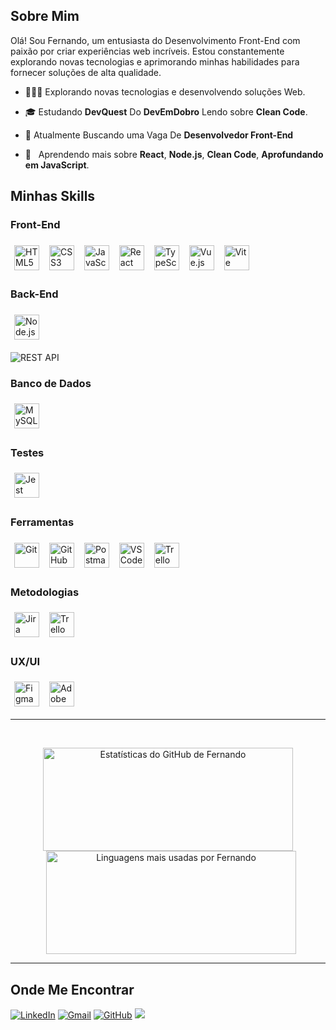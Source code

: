 <h2>Sobre Mim</h2>

Olá! Sou Fernando, um entusiasta do Desenvolvimento Front-End com paixão por criar experiências web incríveis. Estou constantemente explorando novas tecnologias e aprimorando minhas habilidades para fornecer soluções de alta qualidade.

- 👨🏻‍💻 Explorando novas tecnologias e desenvolvendo soluções Web.

- 🎓 Estudando **DevQuest** Do **DevEmDobro** Lendo sobre **Clean Code**.

- 💼 Atualmente Buscando uma Vaga De **Desenvolvedor Front-End**

- 🌱 &nbsp; Aprendendo mais sobre **React**, **Node.js**, **Clean Code**, **Aprofundando em JavaScript**.

<h2>Minhas Skills</h2>

<h3>Front-End</h3>
<div align="left">
  <img alt="HTML5" title="HTML5" width="40" height="40" style="margin:6px" src="https://cdn.jsdelivr.net/gh/devicons/devicon/icons/html5/html5-original.svg" />
  <img alt="CSS3" title="CSS3" width="40" height="40" style="margin:6px" src="https://cdn.jsdelivr.net/gh/devicons/devicon/icons/css3/css3-original.svg" />
  <img alt="JavaScript" title="JavaScript" width="40" height="40" style="margin:6px" src="https://cdn.jsdelivr.net/gh/devicons/devicon/icons/javascript/javascript-original.svg" />
  <img alt="React" title="React" width="40" height="40" style="margin:6px" src="https://cdn.jsdelivr.net/gh/devicons/devicon/icons/react/react-original.svg" />
  <img alt="TypeScript" title="TypeScript" width="40" height="40" style="margin:6px" src="https://cdn.jsdelivr.net/gh/devicons/devicon@latest/icons/typescript/typescript-original.svg" />
  <img alt="Vue.js" title="Vue.js" width="40" height="40" style="margin:6px" src="https://cdn.jsdelivr.net/gh/devicons/devicon@latest/icons/vuejs/vuejs-original.svg" />
  <img alt="Vite" title="Vite" width="40" height="40" style="margin:6px" src="https://cdn.jsdelivr.net/gh/devicons/devicon@latest/icons/vitejs/vitejs-original.svg" />
</div>

<h3>Back-End</h3>
<div align="left">
  <img alt="Node.js" title="Node.js" width="40" height="40" style="margin:6px" src="https://cdn.jsdelivr.net/gh/devicons/devicon/icons/nodejs/nodejs-original.svg" />
</div>

![REST API](https://img.shields.io/badge/REST%20API-333333?style=flat)

<h3>Banco de Dados</h3>
<div align="left">
  <img alt="MySQL" title="MySQL" width="40" height="40" style="margin:6px" src="https://cdn.jsdelivr.net/gh/devicons/devicon/icons/mysql/mysql-original.svg" />
</div>

<h3>Testes</h3>
<div align="left">
  <img alt="Jest" title="Jest" width="40" height="40" style="margin:6px" src="https://cdn.jsdelivr.net/gh/devicons/devicon/icons/jest/jest-plain.svg" />
</div>

<h3>Ferramentas</h3>
<div align="left">
  <img alt="Git" title="Git" width="40" height="40" style="margin:6px" src="https://cdn.jsdelivr.net/gh/devicons/devicon/icons/git/git-original.svg" />
  <img alt="GitHub" title="GitHub" width="40" height="40" style="margin:6px" src="https://cdn.jsdelivr.net/gh/devicons/devicon/icons/github/github-original.svg" />
  <img alt="Postman" title="Postman" width="40" height="40" style="margin:6px" src="https://cdn.jsdelivr.net/gh/devicons/devicon/icons/postman/postman-original.svg" />
  <img alt="VS Code" title="Visual Studio Code" width="40" height="40" style="margin:6px" src="https://cdn.jsdelivr.net/gh/devicons/devicon/icons/vscode/vscode-original.svg" />
  <img alt="Trello" title="Trello" width="40" height="40" style="margin:6px" src="https://cdn.jsdelivr.net/gh/devicons/devicon/icons/trello/trello-plain.svg" />
</div>

<h3>Metodologias</h3>
<div align="left">
  <img alt="Jira" title="Jira (Scrum)" width="40" height="40" style="margin:6px" src="https://cdn.jsdelivr.net/gh/devicons/devicon@latest/icons/jira/jira-original.svg" />
  <img alt="Trello" title="Trello (Kanban)" width="40" height="40" style="margin:6px" src="https://cdn.jsdelivr.net/gh/devicons/devicon@latest/icons/trello/trello-plain.svg" />
</div>

<h3>UX/UI</h3>
<div align="left">
  <img alt="Figma" title="Figma" width="40" height="40" style="margin:6px" src="https://cdn.jsdelivr.net/gh/devicons/devicon@latest/icons/figma/figma-original.svg" />
  <img alt="Adobe XD" title="Adobe XD" width="40" height="40" style="margin:6px" src="https://cdn.jsdelivr.net/gh/devicons/devicon@latest/icons/xd/xd-plain.svg" />
</div>

---

<br/>

<p align="center">
  <img src="https://github-readme-stats.vercel.app/api?username=TI-nando&theme=dracula&show_icons=true" alt="Estatísticas do GitHub de Fernando" width="400" height="165" />
  <img src="https://github-readme-stats.vercel.app/api/top-langs/?username=TI-nando&theme=dracula&layout=compact" alt="Linguagens mais usadas por Fernando" width="400" height="165" style="margin-left: 10px;" />
</p>

---

<h2>Onde Me Encontrar</h2>

[![LinkedIn](https://img.shields.io/badge/LinkedIn-0077B5?style=flat&logo=linkedin&logoColor=white)](https://www.linkedin.com/in/fernandohenrique654/)
[![Gmail](https://img.shields.io/badge/Gmail-D14836?style=flat&logo=gmail&logoColor=white)](mailto:fernandoagro.654@gmail.com)
[![GitHub](https://img.shields.io/github/followers/TI-nando?label=follow&style=social)](https://github.com/TI-nando)
![](https://komarev.com/ghpvc/?username=TI-nando&color=006bed)
